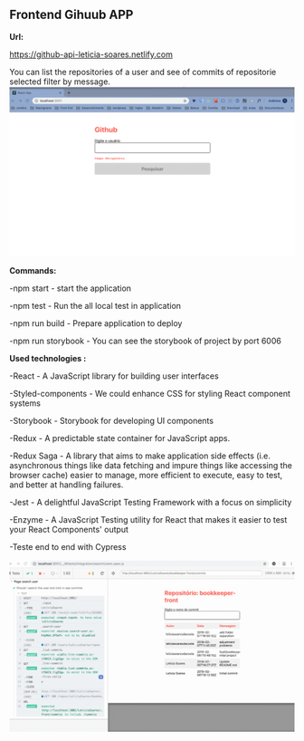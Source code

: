 ## Frontend Gihuub APP

<b>Url:</b>

https://github-api-leticia-soares.netlify.com


You can list the repositories of a user and see of commits of repositorie selected filter by message.
![](githubapi.gif)

<b>Commands:</b>

-npm start - start the application

-npm test - Run the all local test in application

-npm run build - Prepare application to deploy

-npm run storybook - You can see the storybook of project by port 6006

<b>Used technologies :</b>

-React -  A JavaScript library for building user interfaces

-Styled-components -  We could enhance CSS for styling React component systems

-Storybook - Storybook for developing UI components 

-Redux - A predictable state container for JavaScript apps.

-Redux Saga - A library that aims to make application side effects (i.e. asynchronous things like data fetching and impure things like accessing the browser cache) easier to manage, more efficient to execute, easy to test, and better at handling failures.

-Jest - A delightful JavaScript Testing Framework with a focus on simplicity

-Enzyme - A JavaScript Testing utility for React that makes it easier to test your React Components' output

-Teste end to end with Cypress

![](cypress-example.gif)

